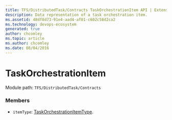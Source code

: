 ```yaml
---
title: TFS/DistributedTask/Contracts TaskOrchestrationItem API | Extensions for Azure DevOps Services
description: Data representation of a task orchestration item.
ms.assetid: 48df8d73-91e4-aad4-af01-c602c58d2ca2
ms.technology: devops-ecosystem
generated: true
author: chcomley
ms.topic: article
ms.author: chcomley
ms.date: 08/04/2016
---
```


# TaskOrchestrationItem

Module path: `TFS/DistributedTask/Contracts`

### Members

* `itemType`: [TaskOrchestrationItemType](../../../TFS/DistributedTask/Contracts/TaskOrchestrationItemType.md).

